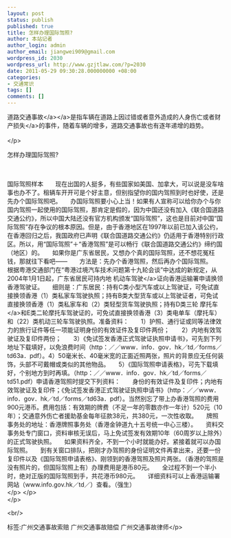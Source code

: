 ```yaml
---
layout: post
status: publish
published: true
title: 怎样办理国际驾照?
author: 本站记者
author_login: admin
author_email: jiangwei909@gmail.com
wordpress_id: 2030
wordpress_url: http://www.gzjtlaw.com/?p=2030
date: 2011-05-29 09:30:28.000000000 +08:00
categories:
- 交通常识
tags: []
comments: []
---
```

<p><a>道路<a>交通事故<&#47;a><&#47;a>是指车辆在道路上因过错或者意外造成的人身伤亡或者财产<a>损失<&#47;a>的事件，随着车辆的增多，道路交通事故也有逐年递增的趋势。<br><br><&#47;p> <p> 怎样办理国际驾照?<p><br><br>国际驾照样本　　现在出国的人挺多，有些国家如美国、加拿大，可以说是没车啥事也办不了。租辆车开开可是个好主意，但别指望你的国内驾照到时也好使，还是先办个国际驾照吧。　　办国际驾照要小心上当！如果有人宣称可以给你办个与你国内驾照一起使用的国际驾照，那肯定是假的，因为中国还没有加入《联合国道路交通公约》，所以中国大陆还没有官方机构颁发&ldquo;国际驾照&rdquo;，这也是目前对中国&ldquo;国际驾照&rdquo;存在争议的根本原因。但是，由于香港地区在1997年以前已加入该公约，在香港回归之后，我国政府已声明《联合国道路交通公约》仍适用于香港特别行政区。所以，用&ldquo;国际驾照&rdquo;＋&ldquo;香港驾照&rdquo;是可以畅行《联合国道路交通公约》缔约国（地区）的。　　如果你是广东省居民，又想办个真的国际驾照，还不想花冤枉钱，那就往下看吧&mdash;&mdash;　　方法是：先办个香港驾照，然后再办个国际驾照。　　根据粤港交通部门在&ldquo;粤港过境汽车技术问题第十九轮会谈&rdquo;中达成的新规定，从2004年1月1日起，广东省居民可持内地 机动车<a>驾驶<&#47;a>证向香港运输署申请换领香港驾驶证。　　细则是：广东居民：持有C类小型汽车或以上驾驶证，可免试直接换领香港（1）类私家车驾驶执照；持有B类大型货车或以上驾驶证者，可免试直接换领香港（1）类私家车和（2）类轻型货车驾驶执照；持有D类三轮 <a>摩托车<&#47;a>和E类二轮摩托车驾驶证的，可免试直接换领香港（3）类电单车（摩托车）和（22）类机动三轮车驾驶执照。准备资料：　　1）护照、通行证或同等法律效力的旅行证件等任一项能证明身份的有效证件及复印件两份；　　2）内地有效驾驶证及复印件两份；　　3）《免试签发香港正式驾驶证执照申请书》，可先到下列地址下载填好，以免浪费时间（http：／／www．info．gov．hk／td／forms／td63a．pdf）。4）50毫米长、40毫米宽的正面近照两张，照片的背景应无任何装饰，头部不可戴帽或类似的其他物品。　　5）《国际驾照申请表格》，可先下载填好，个别地方到时再填。（http：／／www．info．gov．hk／td／forms／td51.pdf）申请香港驾照时提交下列资料：　　身份的有效证件及复印件；内地有效驾驶证及复印件；《免试签发香港正式驾驶证执照申请书》（http：／／www．info．gov．hk／td／forms／td63a．pdf）。当然别忘了带上办香港驾照的费用900元港币。费用包括：有效期的牌费（不足一年的零数亦作一年计）520元（10年）；交通意外伤亡者援助基金每年征款38元，共380元，一次性收取。　　牌照事务处的地址：香港牌照事务处（香港金钟道九十五号统一中心三楼）。　　资料交事务处专门窗口，资料审核无误后，马上免试签发有效期10年（60周岁以上除外）的正式驾驶执照。　　如果资料齐全，不到一个小时就能办好。紧接着就可以办国际驾照。　　到有关窗口排队，把刚才办驾照的身份证明文件再拿出来，还要一份复印件以及《国际驾照申请表格》、刚领到的香港驾照及照片两张。（香港的驾照是没有照片的，但国际驾照上有）办理费用是港币80元。　　全过程不到一个半小时，绝对正版的国际驾照到手，共花港币980元。　　详细资料可以上香港运输署网站（www.info.gov.hk／td／）查看。（强生）<br> <&#47;p> <&#47;p><br><&#47;p><br&#47;><p>标签:广州交通事故索赔 广州交通事故赔偿 广州交通事故律师<&#47;p>
